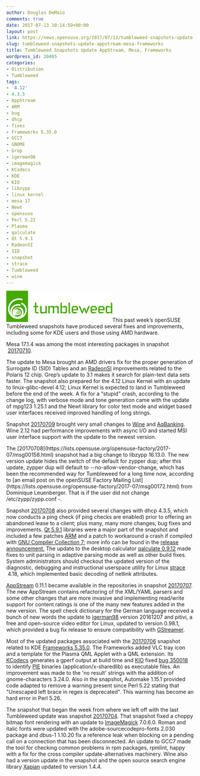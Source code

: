 ```yaml
---
author: Douglas DeMaio
comments: true
date: 2017-07-13 10:14:59+00:00
layout: post
link: https://news.opensuse.org/2017/07/13/tumbleweed-snapshots-update-appstream-mesa-frameworks/
slug: tumbleweed-snapshots-update-appstream-mesa-frameworks
title: Tumbleweed Snapshots Update AppStream, Mesa, Frameworks
wordpress_id: 20485
categories:
- Distribution
- Tumbleweed
tags:
- '4.12'
- 4.3.5
- AppStream
- ARM
- bug
- dhcp
- fixes
- Frameworks 5.35.0
- GCC7
- GNOME
- Grep
- igerman98
- imagemagick
- KCodecs
- KDE
- KIO
- libzypp
- linux kernel
- mesa 17
- Newt
- opensuse
- Perl 5.22
- Plasma
- qalculate
- Qt 5.9.1
- RadeonSI
- SID
- snapshot
- strace
- Tumbleweed
- wine
---
```


![](/wp-content/uploads/2015/01/Tumbleweed.png)This past week’s openSUSE Tumbleweed snapshots have produced several fixes and improvements, including some for KDE users and those using AMD hardware.

Mesa 17.1.4 was among the most interesting packages in snapshot  [20170710](https://lists.opensuse.org/opensuse-factory/2017-07/msg00193.html).

The update to Mesa brought an AMD drivers fix for the proper generation of Surrogate ID (SID) Tables and an [RadeonSI](https://www.x.org/wiki/RadeonFeature/) improvements related to the Polaris 12 chip. Grep’s update to 3.1 makes it search for plain-text data sets faster. The snapshot also prepared for the 4.12 Linux Kernel with an update to linux-glibc-devel 4.12; Linux Kernel is expected to land in Tumbleweed before the end of the week. A fix for a “stupid” crash, according to the change log, with verbose mode and tone generation came with the update of mpg123 1.25.1 and the Newt library for color text mode and widget based user interfaces received improved handling of long strings.

Snapshot [20170709](https://lists.opensuse.org/opensuse-factory/2017-07/msg00170.html) brought very small changes to [Wine](https://www.winehq.org) and [AqBanking](https://wiki.gnucash.org/wiki/AqBanking). Wine 2.12 had performance improvements with async I/O and started MSI user interface support with the update to the newest version.

<!-- more -->The [20170708](https://lists.opensuse.org/opensuse-factory/2017-07/msg00158.html) snapshot had a big change to libzypp 16.13.0. The new version update hides the switch of the default for zypper dup; after this update, zypper dup will default to --no-allow-vendor-change, which has been the recommended way for Tumbleweed for a long time now, according to [an email post on the openSUSE Factory Mailing List](https://lists.opensuse.org/opensuse-factory/2017-07/msg00172.html) from Dominique Leuenberger. That is if the user did not change /etc/zypp/zypp.conf -.

Snapshot [20170708](https://lists.opensuse.org/opensuse-factory/2017-07/msg00158.html) also provided several changes with dhcp 4.3.5, which now conducts a ping check (if ping checks are enabled) prior to offering an abandoned lease to a client; plus many, many more changes, bug fixes and improvements. [Qt 5.9.1](//blog.qt.io/blog/2017/06/30/qt-5-9-1-released/) libraries were a major part of the snapshot and included a few patches [ARM](https://www.arm.com/) and a patch to workaround a crash if compiled with [GNU Compiler Collection 7](https://gcc.gnu.org/gcc-7/changes.html); more info can be found in the [release announcement.](//blog.qt.io/blog/2017/06/30/qt-5-9-1-released/) The update to the desktop calculator [qalculate 0.9.12](https://qalculate.github.io/) made fixes to unit parsing in adaptive parsing mode as well as other build fixes. System administrators should checkout the updated version of the diagnostic, debugging and instructional userspace utility for Linux [strace](https://strace.io/)  4.18, which implemented basic decoding of netlink attributes.

[AppStream](https://www.freedesktop.org/wiki/Distributions/AppStream/) 0.11.1 became available in the repositories in snapshot [20170707](https://lists.opensuse.org/opensuse-factory/2017-07/msg00124.html). The new AppStream contains refactoring of the XML/YAML parsers and some other changes that are more invasive and implementing read/write support for content ratings is one of the many new features added in the new version. The spell check dictionary for the German language received a bunch of new words the update to [igerman98](https://www.j3e.de/ispell/igerman98/index_en.html) version 20161207 and pitivi, a free and open-source video editor for Linux, updated to version 0.98.1, which provided a bug fix release to ensure compatibility with [GStreamer](https://gstreamer.freedesktop.org/).

Most of the updated packages associated with the [20170706](https://lists.opensuse.org/opensuse-factory/2017-07/msg00112.html) snapshot related to KDE [Frameworks 5.35.0](https://www.kde.org/announcements/kde-frameworks-5.35.0.php). The Frameworks added VLC tray icon and a template for the Plasma QML Applet with a QML extension. Its [KCodecs](https://api.kde.org/frameworks/kcodecs/html/index.html) generates a gperf output at build time and [KIO](https://api.kde.org/frameworks/kio/html/index.html) fixed [bug 350018](https://bugs.kde.org/show_bug.cgi?id=350018) to identify [PIE](https://en.wikipedia.org/wiki/Position-independent_code) binaries (application/x-sharedlib) as executable files. An improvement was made to the 'no result' strings with the addition of gnome-characters 3.24.0. Also in the snapshot, Automake 1.15.1 provided code adapted to remove a warning present since Perl 5.22 stating that "Unescaped left brace in regex is deprecated". This warning has become an hard error in Perl 5.26.

The snapshot that began the week from where we left off with the last Tumbleweed update was snapshot [20170704](https://lists.opensuse.org/opensuse-factory/2017-07/msg00099.html). That snapshot fixed a choppy bitmap font rendering with an update to [ImageMagick](https://www.imagemagick.org/) 7.0.6.0. Roman and italic fonts were updated with the adobe-sourcecodepro-fonts 2.030 package and dbus-1 1.10.20 fix a reference leak when blocking on a pending call on a connection that has been disconnected. An update to GCC7 made the tool for checking common problems in rpm packages, rpmlint, happy with a fix for the cross compiler update-alternatives machinery. Wine also had a version update in the snapshot and the open source search engine library [Xapian](https://xapian.org/) updated to version 1.4.4.

